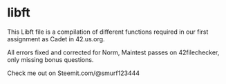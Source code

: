 # libft

This Libft file is a compilation of different functions required in our first assignment as Cadet in 42.us.org. 


All errors fixed and corrected for Norm, Maintest passes on 42filechecker, only missing bonus questions.


Check me out on Steemit.com/@smurf123444

